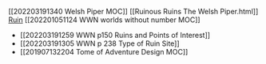 [[202203191340 Welsh Piper MOC]]
[[Ruinous Ruins The Welsh Piper.html]]
[Ruin](https://welshpiper.com/ruinous-ruins/)
[[202201051124 WWN worlds without number MOC]]

- [[202203191259 WWN p150 Ruins and Points of Interest]]
- [[202203191305 WWN p 238 Type of Ruin Site]]
- [[201907132204 Tome of Adventure Design MOC]]